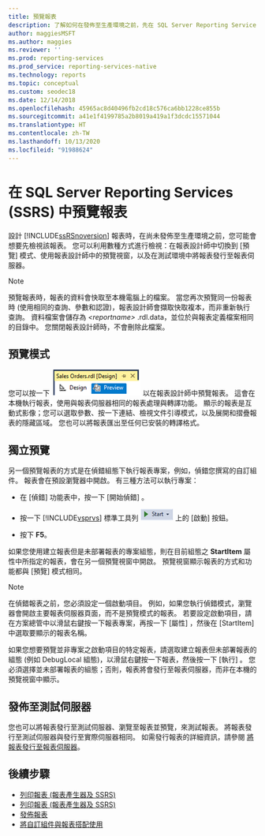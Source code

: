 ```yaml
---
title: 預覽報表
description: 了解如何在發佈至生產環境之前，先在 SQL Server Reporting Services 中預覽報表。
author: maggiesMSFT
ms.author: maggies
ms.reviewer: ''
ms.prod: reporting-services
ms.prod_service: reporting-services-native
ms.technology: reports
ms.topic: conceptual
ms.custom: seodec18
ms.date: 12/14/2018
ms.openlocfilehash: 45965ac8d40496fb2cd18c576ca6bb1228ce855b
ms.sourcegitcommit: a41e1f4199785a2b8019a419a1f3dcdc15571044
ms.translationtype: HT
ms.contentlocale: zh-TW
ms.lasthandoff: 10/13/2020
ms.locfileid: "91988624"
---
```

# <a name="preview-reports-in-sql-server-reporting-services-ssrs"></a>在 SQL Server Reporting Services (SSRS) 中預覽報表

  設計 [!INCLUDE[ssRSnoversion](../../includes/ssrsnoversion-md.md)] 報表時，在尚未發佈至生產環境之前，您可能會想要先檢視該報表。 您可以利用數種方式進行檢視：在報表設計師中切換到 [預覽] 模式、使用報表設計師中的預覽視窗，以及在測試環境中將報表發行至報表伺服器。  
  
> [!NOTE]  
> 預覽報表時，報表的資料會快取至本機電腦上的檔案。 當您再次預覽同一份報表時 (使用相同的查詢、參數和認證)，報表設計師會擷取快取複本，而非重新執行查詢。 資料檔案會儲存為 *\<reportname>* .rdl.data，並位於與報表定義檔案相同的目錄中。 您關閉報表設計師時，不會刪除此檔案。  
  
## <a name="preview-mode"></a>預覽模式

 您可以按一下 ![ssrs_ssdt_preview](../../reporting-services/media/ssrs-ssdt-preview.png "ssrs_ssdt_preview") 以在報表設計師中預覽報表。 這會在本機執行報表，使用與報表伺服器相同的報表處理與轉譯功能。 顯示的報表是互動式影像；您可以選取參數、按一下連結、檢視文件引導模式，以及展開和摺疊報表的隱藏區域。 您也可以將報表匯出至任何已安裝的轉譯格式。  
  
## <a name="standalone-preview"></a>獨立預覽

 另一個預覽報表的方式是在偵錯組態下執行報表專案，例如，偵錯您撰寫的自訂組件。 報表會在預設瀏覽器中開啟。 有三種方法可以執行專案：  
  
- 在 [偵錯]  功能表中，按一下 [開始偵錯]  。  
  
- 按一下 [!INCLUDE[vsprvs](../../includes/vsprvs-md.md)] 標準工具列 ![ssrs_ssdt_startdebug](../../reporting-services/reports/media/ssrs-ssdt-startdebug.png "ssrs_ssdt_startdebug") 上的 [啟動]  按鈕。  
  
- 按下 **F5**。  
  
 如果您使用建立報表但是未部署報表的專案組態，則在目前組態之 **StartItem** 屬性中所指定的報表，會在另一個預覽視窗中開啟。 預覽視窗顯示報表的方式和功能都與 [預覽] 模式相同。  
  
> [!NOTE]  
> 在偵錯報表之前，您必須設定一個啟動項目。 例如，如果您執行偵錯模式，瀏覽器會開啟主要報表伺服器頁面，而不是預覽模式的報表。 若要設定啟動項目，請在方案總管中以滑鼠右鍵按一下報表專案，再按一下 [屬性]  ，然後在 [StartItem]  中選取要顯示的報表名稱。  
  
 如果您想要預覽並非專案之啟動項目的特定報表，請選取建立報表但未部署報表的組態 (例如 DebugLocal 組態)，以滑鼠右鍵按一下報表，然後按一下 [執行]  。 您必須選擇並未部署報表的組態；否則，報表將會發行至報表伺服器，而非在本機的預覽視窗中顯示。  
  
## <a name="publish-to-a-test-server"></a>發佈至測試伺服器

 您也可以將報表發行至測試伺服器、瀏覽至報表並預覽，來測試報表。 將報表發行至測試伺服器與發行至實際伺服器相同。 如需發行報表的詳細資訊，請參閱 [將報表發行至報表伺服器](../../reporting-services/reports/publishing-reports-to-a-report-server.md)。  
  
## <a name="next-steps"></a>後續步驟

 - [列印報表 &#40;報表產生器及 SSRS&#41;](../../reporting-services/report-builder/print-reports-report-builder-and-ssrs.md)
 - [列印報表 &#40;報表產生器及 SSRS&#41;](../../reporting-services/report-builder/print-a-report-report-builder-and-ssrs.md)
 - [發佈報表](/previous-versions/sql/sql-server-2016/ms159615(v=sql.130))
 - [將自訂組件與報表搭配使用](../../reporting-services/custom-assemblies/using-custom-assemblies-with-reports.md)